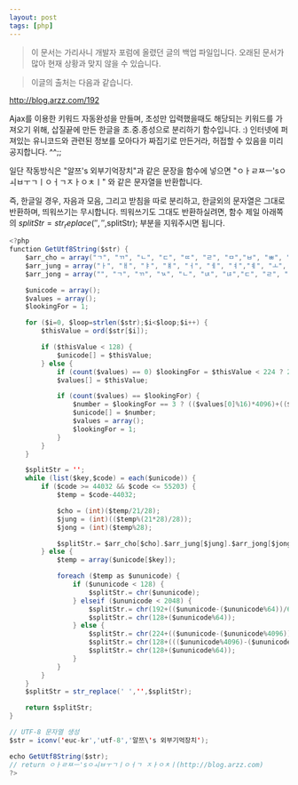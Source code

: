 ```yaml
---
layout: post
tags: [php]
---
```


> 이 문서는 가리사니 개발자 포럼에 올렸던 글의 백업 파일입니다.
오래된 문서가 많아 현재 상황과 맞지 않을 수 있습니다.



> 이글의 출처는 다음과 같습니다.
>
http://blog.arzz.com/192


Ajax를 이용한 키워드 자동완성을 만들며, 초성만 입력했을때도 해당되는 키워드를 가져오기 위해, 삽질끝에 만든 한글을 초.중.종성으로 분리하기 함수입니다. :)
인터넷에 퍼져있는 유니코드와 관련된 정보를 모아다가 짜집기로 만든거라, 허접할 수 있음을 미리 공지합니다. ^^;;

일단 작동방식은 "알쯔's 외부기억장치"과 같은 문장을 함수에 넣으면 "ㅇㅏㄹㅉㅡ'sㅇㅚㅂㅜㄱㅣㅇㅓㄱㅈㅏㅇㅊㅣ" 와 같은 문자열을 반환합니다.

즉, 한글일 경우, 자음과 모음, 그리고 받침을 따로 분리하고, 한글외의 문자열은 그대로 반환하며, 띄워쓰기는 무시합니다.
띄워쓰기도 그대도 반환하실려면, 함수 제일 아래쪽의 $splitStr = str_replace(' ','',$splitStr); 부분을 지워주시면 됩니다.

``` java
<?php
function GetUtf8String($str) {
	$arr_cho = array("ㄱ", "ㄲ", "ㄴ", "ㄷ", "ㄸ", "ㄹ", "ㅁ","ㅂ", "ㅃ", "ㅅ", "ㅆ", "ㅇ", "ㅈ", "ㅉ","ㅊ", "ㅋ", "ㅌ", "ㅍ", "ㅎ");
	$arr_jung = array("ㅏ", "ㅐ", "ㅑ", "ㅒ", "ㅓ", "ㅔ", "ㅕ","ㅖ", "ㅗ", "ㅘ", "ㅙ", "ㅚ", "ㅛ", "ㅜ","ㅝ", "ㅞ", "ㅟ", "ㅠ", "ㅡ", "ㅢ", "ㅣ");
	$arr_jong = array("", "ㄱ", "ㄲ", "ㄳ", "ㄴ", "ㄵ", "ㄶ","ㄷ", "ㄹ", "ㄺ", "ㄻ", "ㄼ", "ㄽ", "ㄾ","ㄿ", "ㅀ", "ㅁ", "ㅂ", "ㅄ", "ㅅ", "ㅆ","ㅇ", "ㅈ", "ㅊ", "ㅋ", "ㅌ", "ㅍ", "ㅎ");

	$unicode = array();
	$values = array();
	$lookingFor = 1;

	for ($i=0, $loop=strlen($str);$i<$loop;$i++) {
		$thisValue = ord($str[$i]);

		if ($thisValue < 128) {
			$unicode[] = $thisValue;
		} else {
			if (count($values) == 0) $lookingFor = $thisValue < 224 ? 2 : 3;
			$values[] = $thisValue;

			if (count($values) == $lookingFor) {
				$number = $lookingFor == 3 ? (($values[0]%16)*4096)+(($values[1]%64)*64)+($values[2]%64) : (($values[0]%32)*64)+($values[1]%64);
				$unicode[] = $number;
				$values = array();
				$lookingFor = 1;
			}
		}
	}

	$splitStr = '';
	while (list($key,$code) = each($unicode)) {
		if ($code >= 44032 && $code <= 55203) {
			$temp = $code-44032;

			$cho = (int)($temp/21/28);
			$jung = (int)(($temp%(21*28)/28));
			$jong = (int)($temp%28);

			$splitStr.= $arr_cho[$cho].$arr_jung[$jung].$arr_jong[$jong];
		} else {
			$temp = array($unicode[$key]);

			foreach ($temp as $ununicode) {
				if ($ununicode < 128) {
					$splitStr.= chr($ununicode);
				} elseif ($ununicode < 2048) {
					$splitStr.= chr(192+(($ununicode-($ununicode%64))/64));
					$splitStr.= chr(128+($ununicode%64));
				} else {
					$splitStr.= chr(224+(($ununicode-($ununicode%4096))/4096));
					$splitStr.= chr(128+((($ununicode%4096)-($ununicode%64))/64));
					$splitStr.= chr(128+($ununicode%64));
				}
			}
		}
	}
	$splitStr = str_replace(' ','',$splitStr);

	return $splitStr;
}

// UTF-8 문자열 생성
$str = iconv('euc-kr','utf-8','알쯔\'s 외부기억장치');

echo GetUtf8String($str);
// return ㅇㅏㄹㅉㅡ'sㅇㅚㅂㅜㄱㅣㅇㅓㄱ ㅈㅏㅇㅊㅣ(http://blog.arzz.com)
?>
```